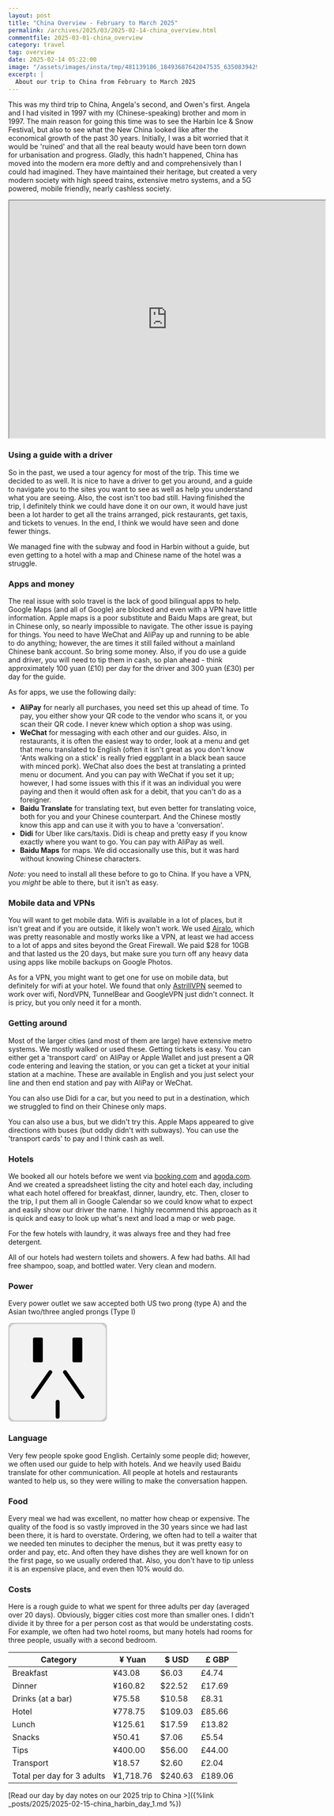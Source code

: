 ```yaml
---
layout: post
title: "China Overview - February to March 2025"
permalink: /archives/2025/03/2025-02-14-china_overview.html
commentfile: 2025-03-01-china_overview
category: travel
tag: overview
date: 2025-02-14 05:22:00
image: "/assets/images/insta/tmp/481139186_18493687642047535_6350839429507154935_n_18060128263953955.jpg"
excerpt: |
  About our trip to China from February to March 2025
---
```


This was my third trip to China, Angela's second, and Owen's first. Angela and I had visited in 1997 with my (Chinese-speaking) brother and mom in 1997. The main reason for going this time was to see the Harbin Ice & Snow Festival, but also to see what the New China looked like after the economical growth of the past 30 years. Initially, I was a bit worried that it would be 'ruined' and that all the real beauty would have been torn down for urbanisation and progress. Gladly, this hadn't happened, China has moved into the modern era more deftly and and comprehensively than I could had imagined. They have maintained their heritage, but created a very modern society with high speed trains, extensive metro systems, and a 5G powered, mobile friendly, nearly cashless society.

<iframe src="https://www.google.com/maps/d/u/0/embed?mid=1zoQ3D1GqbSiFkBE598R4_dP9lK-8nks&ehbc=2E312F" width="640" height="480"></iframe>

### Using a guide with a driver

So in the past, we used a tour agency for most of the trip. This time we decided to as well. It is nice to have a driver to get you around, and a guide to navigate you to the sites you want to see as well as help you understand what you are seeing. Also, the cost isn't too bad still. Having finished the trip, I definitely think we could have done it on our own, it would have just been a lot harder to get all the trains arranged, pick restaurants, get taxis, and tickets to venues. In the end, I think we would have seen and done fewer things.

We managed fine with the subway and food in Harbin without a guide, but even getting to a hotel with a map and Chinese name of the hotel was a struggle.

### Apps and money

The real issue with solo travel is the lack of good bilingual apps to help. Google Maps (and all of Google) are blocked and even with a VPN have little information. Apple maps is a poor substitute and Baidu Maps are great, but in Chinese only, so nearly impossible to navigate. The other issue is paying for things. You need to have WeChat and AliPay up and running to be able to do anything; however, the are times it still failed without a mainland Chinese bank account. So bring some money. Also, if you do use a guide and driver, you will need to tip them in cash, so plan ahead - think approximately 100 yuan (£10) per day for the driver and 300 yuan (£30) per day for the guide.

As for apps, we use the following daily:

- **AliPay** for nearly all purchases, you need set this up ahead of time. To pay, you either show your QR code to the vendor who scans it, or you scan their QR code. I never knew which option a shop was using.
- **WeChat** for messaging with each other and our guides. Also, in restaurants, it is often the easiest way to order, look at a menu and get that menu translated to English (often it isn't great as you don't know 'Ants walking on a stick' is really fried eggplant in a black bean sauce with minced pork). WeChat also does the best at translating a printed menu or document. And you can pay with WeChat if you set it up; however, I had some issues with this if it was an individual you were paying and then it would often ask for a debit, that you can't do as a foreigner.
- **Baidu Translate** for translating text, but even better for translating voice, both for you and your Chinese counterpart. And the Chinese mostly know this app and can use it with you to have a 'conversation'.
- **Didi** for Uber like cars/taxis. Didi is cheap and pretty easy if you know exactly where you want to go. You can pay with AliPay as well.
- **Baidu Maps** for maps. We did occasionally use this, but it was hard without knowing Chinese characters.

_Note:_ you need to install all these before to go to China. If you have a VPN, you _might_ be able to there, but it isn't as easy.

### Mobile data and VPNs

You will want to get mobile data. Wifi is available in a lot of places, but it isn't great and if you are outside, it likely won't work. We used [Airalo](https://www.airalo.com/), which was pretty reasonable and mostly works like a VPN, at least we had access to a lot of apps and sites beyond the Great Firewall. We paid $28 for 10GB and that lasted us the 20 days, but make sure you turn off any heavy data using apps like mobile backups on Google Photos.

As for a VPN, you might want to get one for use on mobile data, but definitely for wifi at your hotel. We found that only [AstrillVPN](https://www.astrill.com/) seemed to work over wifi, NordVPN, TunnelBear and GoogleVPN just didn't connect. It is pricy, but you only need it for a month.

### Getting around

Most of the larger cities (and most of them are large) have extensive metro systems. We mostly walked or used these. Getting tickets is easy. You can either get a 'transport card' on AliPay or Apple Wallet and just present a QR code entering and leaving the station, or you can get a ticket at your initial station at a machine. These are available in English and you just select your line and then end station and pay with AliPay or WeChat.

You can also use Didi for a car, but you need to put in a destination, which we struggled to find on their Chinese only maps.

You can also use a bus, but we didn't try this. Apple Maps appeared to give directions with buses (but oddly didn't with subways). You can use the 'transport cards' to pay and I think cash as well.

### Hotels

We booked all our hotels before we went via [booking.com](https://booking.com/) and [agoda.com](https://agoda.com/). And we created a spreadsheet listing the city and hotel each day, including what each hotel offered for breakfast, dinner, laundry, etc. Then, closer to the trip, I put them all in Google Calendar so we could know what to expect and easily show our driver the name. I highly recommend this approach as it is quick and easy to look up what's next and load a map or web page.

For the few hotels with laundry, it was always free and they had free detergent.

All of our hotels had western toilets and showers. A few had baths. All had free shampoo, soap, and bottled water. Very clean and modern.

### Power

Every power outlet we saw accepted both US two prong (type A) and the Asian two/three angled prongs (Type I)

<svg width="200" height="200" viewBox="0 0 200 200" xmlns="http://www.w3.org/2000/svg">
  <!-- Background Plate -->
  <rect width="100%" height="100%" fill="#f2f2f2" stroke="#ccc" stroke-width="5" rx="15"/>

  <!-- Type A socket: Two vertical slots -->
  <rect x="50" y="30" width="20" height="50" fill="black" rx="3"/>
  <rect x="130" y="30" width="20" height="50" fill="black" rx="3"/>

  <!-- Type I socket: Two angled prongs and a vertical prong placed completely below -->
  <line x1="50" y1="150" x2="85" y2="100" stroke="black" stroke-width="8" stroke-linecap="round"/>
  <line x1="150" y1="150" x2="115" y2="100" stroke="black" stroke-width="8" stroke-linecap="round"/>
  <line x1="100" y1="160" x2="100" y2="190" stroke="black" stroke-width="8" stroke-linecap="round"/>
</svg>

### Language

Very few people spoke good English. Certainly some people did; however, we often used our guide to help with hotels. And we heavily used Baidu translate for other communication. All people at hotels and restaurants wanted to help us, so they were willing to make the conversation happen.

### Food

Every meal we had was excellent, no matter how cheap or expensive. The quality of the food is so vastly improved in the 30 years since we had last been there, it is hard to overstate. Ordering, we often had to tell a waiter that we needed ten minutes to decipher the menus, but it was pretty easy to order and pay, etc. And often they have dishes they are well known for on the first page, so we usually ordered that. Also, you don't have to tip unless it is an expensive place, and even then 10% would do.

### Costs

Here is a rough guide to what we spent for three adults per day (averaged over 20 days). Obviously, bigger cities cost more than smaller ones. I didn't divide it by three for a per person cost as that would be understating costs. For example, we often had two hotel rooms, but many hotels had rooms for three people, usually with a second bedroom.

| Category                   | ¥ Yuan    | $ USD   | £ GBP   |
| -------------------------- | --------- | ------- | ------- |
| Breakfast                  | ¥43.08    | $6.03   | £4.74   |
| Dinner                     | ¥160.82   | $22.52  | £17.69  |
| Drinks (at a bar)          | ¥75.58    | $10.58  | £8.31   |
| Hotel                      | ¥778.75   | $109.03 | £85.66  |
| Lunch                      | ¥125.61   | $17.59  | £13.82  |
| Snacks                     | ¥50.41    | $7.06   | £5.54   |
| Tips                       | ¥400.00   | $56.00  | £44.00  |
| Transport                  | ¥18.57    | $2.60   | £2.04   |
| Total per day for 3 adults | ¥1,718.76 | $240.63 | £189.06 |

[Read our day by day notes on our 2025 trip to China >]({%link _posts/2025/2025-02-15-china_harbin_day_1.md %})

